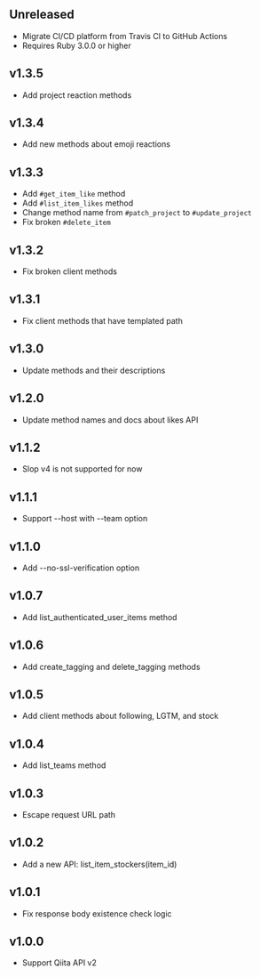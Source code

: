 ## Unreleased

- Migrate CI/CD platform from Travis CI to GitHub Actions
- Requires Ruby 3.0.0 or higher

## v1.3.5

- Add project reaction methods

## v1.3.4

- Add new methods about emoji reactions

## v1.3.3

- Add `#get_item_like` method
- Add `#list_item_likes` method
- Change method name from `#patch_project` to `#update_project`
- Fix broken `#delete_item`

## v1.3.2

- Fix broken client methods

## v1.3.1

- Fix client methods that have templated path

## v1.3.0

- Update methods and their descriptions

## v1.2.0

- Update method names and docs about likes API

## v1.1.2

- Slop v4 is not supported for now

## v1.1.1

- Support --host with --team option

## v1.1.0

- Add --no-ssl-verification option

## v1.0.7

- Add list_authenticated_user_items method

## v1.0.6

- Add create_tagging and delete_tagging methods

## v1.0.5

- Add client methods about following, LGTM, and stock

## v1.0.4

- Add list_teams method

## v1.0.3

- Escape request URL path

## v1.0.2

- Add a new API: list_item_stockers(item_id)

## v1.0.1

- Fix response body existence check logic

## v1.0.0

- Support Qiita API v2
